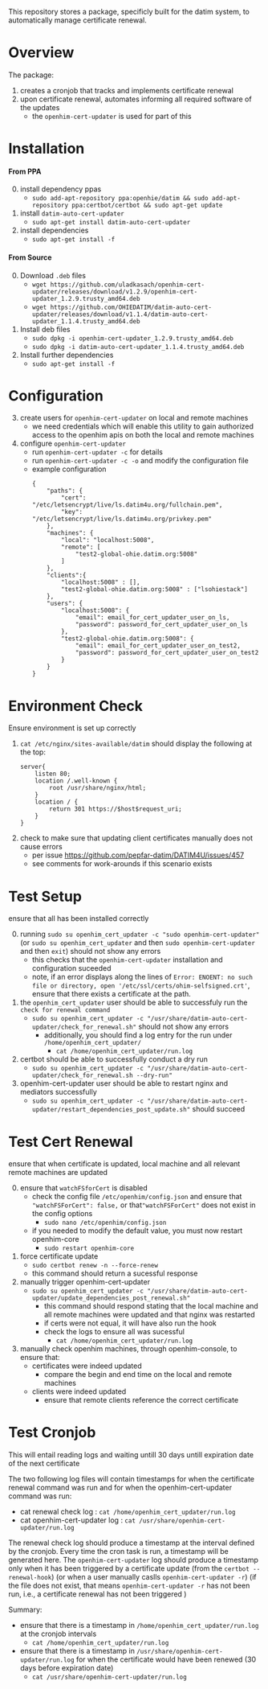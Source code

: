 This repository stores a package, specificly built for the datim system, to automatically manage certificate renewal.

# Overview
The package:
1. creates a cronjob that tracks and implements certificate renewal
2. upon certificate renewal, automates informing all required software of the updates
    - the `openhim-cert-updater` is used for part of this


# Installation
#### From PPA
0. install dependency ppas
    - `sudo add-apt-repository ppa:openhie/datim && sudo add-apt-repository ppa:certbot/certbot && sudo apt-get update`
1. install `datim-auto-cert-updater`
    - `sudo apt-get install datim-auto-cert-updater`
2. install dependencies
    - `sudo apt-get install -f`

#### From Source
0. Download `.deb` files
    - `wget https://github.com/uladkasach/openhim-cert-updater/releases/download/v1.2.9/openhim-cert-updater_1.2.9.trusty_amd64.deb`
    - `wget https://github.com/OHIEDATIM/datim-auto-cert-updater/releases/download/v1.1.4/datim-auto-cert-updater_1.1.4.trusty_amd64.deb`
1. Install deb files
    - `sudo dpkg -i openhim-cert-updater_1.2.9.trusty_amd64.deb`
    - `sudo dpkg -i datim-auto-cert-updater_1.1.4.trusty_amd64.deb`
3. Install further dependencies
    - `sudo apt-get install -f`

# Configuration
3. create users for `openhim-cert-updater` on local and remote machines
    - we need credentials which will enable this utility to gain authorized access to the openhim apis on both the local and remote machines
3. configure `openhim-cert-updater`
    - run `openhim-cert-updater -c` for details
    - run `openhim-cert-updater -c -o` and modify the configuration file
    - example configuration
        ```
        {
            "paths": {
                "cert": "/etc/letsencrypt/live/ls.datim4u.org/fullchain.pem",
                "key": "/etc/letsencrypt/live/ls.datim4u.org/privkey.pem"
            },
            "machines": {
                "local": "localhost:5008",
                "remote": [
                    "test2-global-ohie.datim.org:5008"
                ]
            },
            "clients":{
                "localhost:5008" : [],
                "test2-global-ohie.datim.org:5008" : ["lsohiestack"]
            },
            "users": {
                "localhost:5008": {
                    "email": email_for_cert_updater_user_on_ls,
                    "password": password_for_cert_updater_user_on_ls
                },
                "test2-global-ohie.datim.org:5008": {
                    "email": email_for_cert_updater_user_on_test2,
                    "password": password_for_cert_updater_user_on_test2
                }
            }
        }
        ```

# Environment Check
Ensure environment is set up correctly
1.  `cat /etc/nginx/sites-available/datim` should display the following at the top:
    ```
    server{
        listen 80;
        location /.well-known {
            root /usr/share/nginx/html;
        }
        location / {
            return 301 https://$host$request_uri;
        }
    }
    ```
2. check to make sure that updating client certificates manually does not cause errors
    - per issue https://github.com/pepfar-datim/DATIM4U/issues/457
    - see comments for work-arounds if this scenario exists

# Test Setup
ensure that all has been installed correctly

0. running `sudo su openhim_cert_updater -c "sudo openhim-cert-updater"` (or `sudo su openhim_cert_updater` and then `sudo openhim-cert-updater` and then `exit`) should not show any errors
    - this checks that the `openhim-cert-updater` installation and configuration suceeded
    - note, if an error displays along the lines of `Error: ENOENT: no such file or directory, open '/etc/ssl/certs/ohim-selfsigned.crt'`, ensure that there exists a certificate at the path.
1. the `openhim_cert_updater` user should be able to successfuly run the `check for renewal command`
    - `sudo su openhim_cert_updater -c "/usr/share/datim-auto-cert-updater/check_for_renewal.sh"` should not show any errors
        - additionally, you should find a log entry for the run under `/home/openhim_cert_updater/`
             - `cat /home/openhim_cert_updater/run.log`
2. certbot should be able to successfully conduct a dry run
    - `sudo su openhim_cert_updater -c "/usr/share/datim-auto-cert-updater/check_for_renewal.sh --dry-run"`
3. openhim-cert-updater user should be able to restart nginx and mediators successfully
    - `sudo su openhim_cert_updater -c "/usr/share/datim-auto-cert-updater/restart_dependencies_post_update.sh"` should succeed

# Test Cert Renewal
ensure that when certificate is updated, local machine and all relevant remote machines are updated

0. ensure that `watchFSforCert` is disabled
    - check the config file `/etc/openhim/config.json` and ensure that `"watchFSForCert": false,` or  that`"watchFSForCert"` does not exist in the config options
        - `sudo nano /etc/openhim/config.json`
    - if you needed to modify the default value, you must now restart openhim-core
        - `sudo restart openhim-core`
1. force certificate update
    - `sudo certbot renew -n --force-renew`
    - this command should return a sucessful response
2. manually trigger openhim-cert-updater
    - `sudo su openhim_cert_updater -c "/usr/share/datim-auto-cert-updater/update_dependencies_post_renewal.sh"`
        - this command should respond stating that the local machine and all remote machines were updated and that nginx was restarted
        - if certs were not equal, it will have also run the hook
        - check the logs to ensure all was sucessful
            - `cat /home/openhim_cert_updater/run.log`
3. manually check openhim machines, through openhim-console, to ensure that:
    - certificates were indeed updated
        - compare the begin and end time on the local and remote machines
    - clients were indeed updated
        - ensure that remote clients reference the correct certificate

# Test Cronjob
This will entail reading logs and waiting untill 30 days untill expiration date of the next certificate

The two following log files will contain timestamps for when the certificate renewal command was run and for when the openhim-cert-updater command was run:
- cat renewal check log : `cat /home/openhim_cert_updater/run.log`
- cat openhim-cert-updater log : `cat /usr/share/openhim-cert-updater/run.log`

The renewal check log should produce a timestamp at the interval defined by the cronjob. Every time the cron task is run, a timestamp will be generated here. The `openhim-cert-updater` log should produce a timestamp only when it has been triggered by a certificate update (from the `certbot --renewal-hook`) (or when a user manually caslls `openhim-cert-updater -r`) (if the file does not exist, that means `openhim-cert-updater -r` has not been run, i.e., a certificate renewal has not been triggered )

Summary:
- ensure that there is a timestamp in `/home/openhim_cert_updater/run.log` at the cronjob intervals
     - `cat /home/openhim_cert_updater/run.log`
- ensure that there is a timestamp in `/usr/share/openhim-cert-updater/run.log` for when the certificate would have been renewed (30 days before expiration date)
    - `cat /usr/share/openhim-cert-updater/run.log`
